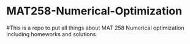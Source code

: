 # MAT258-Numerical-Optimization
#This is a repo to put all things about MAT 258 Numerical optimization including homeworks and solutions
